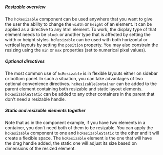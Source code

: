 ##### Resizable overview

The `hcResizable` component can be used anywhere that you want to give the user the ability to change the `width` or `height` of an element.
It can be applied as a directive to any html element.
To work, the display type of that element needs to be `block` or another type that is affected by setting the width or height styles.
`hcResizable` can be used with both horizontal or vertical layouts by setting the `position` property.
You may also constrain the resizing using the `min` or `max` properties (set to numerical pixel values).

##### Optional directives

The most common use of `hcResizable` is in flexible layouts either on sidebar or bottom panel.
In such a situation, you can take advantages of two optional convenience directives.
`hcResizableContainer` can be added to the parent element containing both resizable and static layout elements.
`hcResizableStatic` can be added to any other containers in the parent that don't need a resizable handle.

##### Static and resizable elements together

Note that as in the component example, if you have two elements in a container, you don't need both of them to be resizable.
You can apply the `hcResizable` component to one and `hcResizableStatic` to the other and it will create a flexible space.
The `hcResizable` element is the one that will have the drag handle added, the static one will adjust its size based on dimensions of the resized element.
